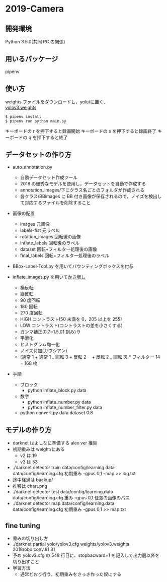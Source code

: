 # 2019-Camera

## 開発環境

Python 3.5.0(共同 PC の関係)

## 用いるパッケージ

pipenv

## 使い方

weights ファイルをダウンロードし，yolo/に置く．  
[yolov3.weights](https://www.dropbox.com/s/1r2xawzvz0fpd8f/yolov3.weights?dl=0)

`$ pipenv install`  
`$ pipenv run python main.py`

キーボードの r を押下すると録画開始
キーボードの s を押下すると録画終了
キーボードの q を押下すると終了

## データセットの作り方

- auto_annotation.py

  - 自動データセット作成ツール
  - 2018 の優秀なモデルを使用し，データセットを自動で作成する
  - annotation_images/下にクラス名ごとのフォルダが作成される
  - 各クラス/BBimages に BB 付き画像が保存されるので，ノイズを検出して対応するファイルを削除すること

- 画像の配置
  - images 元画像
  - labels-fist 元ラベル
  - rotation_images 回転後の画像
  - inflate_labels 回転後のラベル
  - dataset 回転+フィルター処理後の画像
  - final_labels 回転+フィルター処理後のラベル
- BBox-Label-Tool.py を用いてバウンティングボックスを付与
- inflate_images.py を用いて[かさ増し](https://qiita.com/bohemian916/items/9630661cd5292240f8c7)
  - 横反転
  - 縦反転
  - 90 度回転
  - 180 回転
  - 270 度回転
  - HIGH コントラスト(50 未満を 0，205 以上を 255)
  - LOW コントラスト(コントラストの差を小さくする)
  - ガンマ補正(0.7~1.5,01 刻み) 9
  - 平滑化
  - ヒストグラム均一化
  - ノイズ付加(ガウシアン)
  - (通常 1 + 通常 1 _ 回転 3 + 反転 2 　+ 反転 2 _ 回転 3) \* フィルター 14 = 168 枚
- 手順
  - ブロック
    - python inflate_block.py data
  - 数字
    - python inflate_number.py data
    - python inflate_number_filter.py data
  - python convert.py data dataset 0.8

## モデルの作り方

- darknet はよしなに準備する alex ver 推奨
- 初期重みは weight/にある
  - v2 は 19
  - v3 は 53
- ./darknet detector train data/config/learning.data data/config/learning.cfg 初期重み -gpus 0,1 -map >> log.txt
- 途中経過は backup/
- 推移は chart.png
- ./darknet detector test data/config/learning.data data/config/learning.cfg 重み -gpus 0,1 任意の画像のパス
- ./darknet detector map data/config/learning.data data/config/learning.cfg 初期重み -gpus 0,1 >> map.txt

## fine tuning

- 重みの切り出し方
- ./darknet partial yolo/yolov3.cfg weights/yolov3.weights 2018robo.conv.81 81
- 予め yolov3.cfg の 548 行目に、stopbacward=1 を記入して出力層以外を切り出すこと
- 学習方法
  - 通常どおり行う。初期重みをさっき作った奴にする
